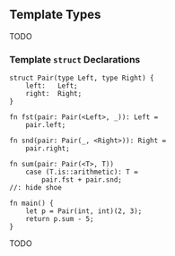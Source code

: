 
## Template Types

TODO

### Template `struct` Declarations

```
struct Pair(type Left, type Right) {
    left:   Left;
    right:  Right;
}

fn fst(pair: Pair(<Left>, _)): Left =
    pair.left;

fn snd(pair: Pair(_, <Right>)): Right =
    pair.right;

fn sum(pair: Pair(<T>, T))
    case (T.is::arithmetic): T =
        pair.fst + pair.snd;
//: hide shoe

fn main() {
    let p = Pair(int, int)(2, 3);
    return p.sum - 5;
}
```

TODO
